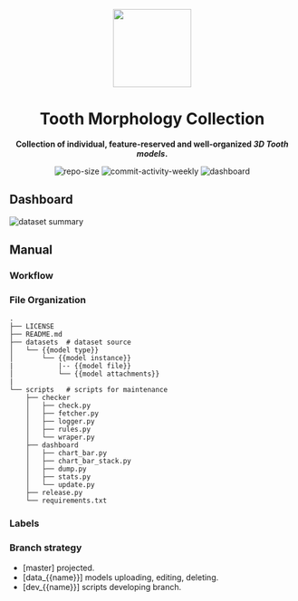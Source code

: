 <p align="center"><img src="https://imgbed.scubot.com/image/RoundCorner.png" width=138></p>
<h1 align="center">Tooth Morphology Collection</h1>
<p align="center"><strong>Collection of individual, feature-reserved and well-organized <em>3D Tooth models</em>.</strong></p>

<div align="center">

![repo-size](https://img.shields.io/github/repo-size/hx-w/tooth_morphology)
![commit-activity-weekly](https://img.shields.io/github/commit-activity/w/hx-w/tooth_morphology)
![dashboard](https://img.shields.io/github/actions/workflow/status/hx-w/tooth_morphology/DASHBOARD_UPDATER.yml?label=dashboard)
</div>



## Dashboard

![dataset summary](http://chat.scubot.com:7890/get/summary-)


## Manual

### Workflow


### File Organization

```text
.
├── LICENSE
├── README.md
├── datasets  # dataset source
│   └── {{model type}}
│       └── {{model instance}}
|           |-- {{model file}}
│           └── {{model attachments}}
|
└── scripts   # scripts for maintenance
    ├── checker
    │   ├── check.py
    │   ├── fetcher.py
    │   ├── logger.py
    │   ├── rules.py
    │   └── wraper.py
    ├── dashboard
    │   ├── chart_bar.py
    │   ├── chart_bar_stack.py
    │   ├── dump.py
    │   ├── stats.py
    │   └── update.py
    ├── release.py
    └── requirements.txt
```

### Labels


### Branch strategy

- [master] projected.
- [data_{{name}}] models uploading, editing, deleting.
- [dev_{{name}}] scripts developing branch.
